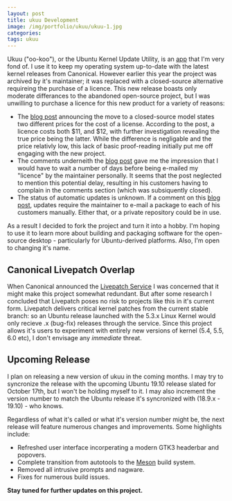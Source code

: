 ```yaml
---
layout: post
title: ukuu Development
image: /img/portfolio/ukuu/ukuu-1.jpg
categories:
tags: ukuu
---
```


Ukuu ("oo-koo"), or the Ubuntu Kernel Update Utility, is an [app](https://en.wikipedia.org/wiki/Application_software) that I'm very fond of. I use it to keep my operating system up-to-date with the latest kernel releases from Canonical. However earlier this year the project was archived by it's maintainer; it was replaced with a closed-source alternative requireing the purchase of a licence. This new release boasts only moderate differances to the abandoned open-source project, but I was unwilling to purchase a licence for this new product for a variety of reasons:

- The [blog post](https://teejeetech.in/2019/01/20/ukuu-v19-01/) announcing the move to a closed-source model states two different prices for the cost of a license. According to the post, a licence costs both $11, and $12, with further investigation revealing the true price being the latter. While the difference is negligable and the price relativly low, this lack of basic proof-reading initially put me off engaging with the new project.
- The comments underneith the [blog post](https://teejeetech.in/2019/01/20/ukuu-v19-01/#comments) gave me the impression that I would have to wait a number of days before being e-mailed my "licence" by the maintainer personally. It seems that the post neglected to mention this potential delay, resulting in his customers having to complain in the comments section (which was subsiquently closed).
- The status of automatic updates is unknown. If a comment on this [blog post](https://teejeetech.in/2019/04/28/ukuu-v19-04/), updates require the maintainer to e-mail a package to each of his customers manually. Either that, or a private repository could be in use.

As a result I decided to fork the project and turn it into a hobby. I'm hoping to use it to learn more about building and packaging software for the open-source desktop - particularly for Ubuntu-derived platforms. Also, I'm open to changing it's name.

## Canonical Livepatch Overlap
When Canonical announced the [Livepatch Service](https://ubuntu.com/livepatch) I was concerned that it might make this project somewhat redundant. But after some research I concluded that Livepatch poses no risk to projects like this in it's current form. Livepatch delivers critical kernel patches from the current stable branch: so an Ubuntu release launched with the 5.3.x Linux Kernel would only recieve .x (bug-fix) releases through the service. Since this project allows it's users to experiment with entirely new versions of kernel (5.4, 5.5, 6.0 etc), I don't envisage any *immediate* threat.

## Upcoming Release
I plan on releasing a new version of ukuu in the coming months. I may try to syncronize the release with the upcoming Ubuntu 19.10 release slated for October 17th, but I won't be holding myself to it. I may also increment the version number to match the Ubuntu release it's syncronized with (18.9.x - 19.10) - who knows.

Regardless of what it's called or what it's version number might be, the next release will feature numerous changes and improvements. Some highlights include:

- Refreshed user interface incorperating a modern GTK3 headerbar and popovers.
- Complete transition from autotools to the [Meson](https://mesonbuild.com/) build system.
- Removed all intrusive prompts and nagware.
- Fixes for numerous build issues.

**Stay tuned for further updates on this project.**
